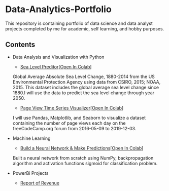 # Data-Analytics-Portfolio
This repository is containing portfolio of data science and data analyst projects completed by me for academic, self learning, and hobby purposes.

## Contents
- Data Analysis and Visualization with Python


  * [Sea Level Preditor](https://github.com/thuan1109/Data-Analyst-Portfolio/blob/main/Sea_Level_Preditor_.ipynb)[[Open In Colab](https://colab.research.google.com/drive/1exkouluuDM2pFAJZ4iV5hwygbwKOBFYK#scrollTo=Pq5BFI5lFtJt)]


  Global Average Absolute Sea Level Change, 1880-2014 from the US Environmental Protection Agency using data from CSIRO, 2015; NOAA, 2015.
  This dataset includes the global average sea level change since 1880.I will use the data to predict the sea level change through year 2050. 
  
  * [Page View Time Series Visualizer](https://github.com/thuan1109/Data-Analyst-Portfolio/blob/main/page_view_time_series_visualizer.ipynb)[[Open In Colab](https://colab.research.google.com/drive/1J-VseOQGP7FYJpTsIEkp8SbMcCy3t8h3#scrollTo=zSFXvF0FfyxD&uniqifier=1)]

  I will use Pandas, Matplotlib, and Seaborn to visualize a dataset containing the number of page views each day on the freeCodeCamp.org forum from 2016-05-09 to 2019-12-03.


- Machine Learning

  * [Build a Neural Network & Make Predictions](https://github.com/thuan1109/Data-Analyst-Portfolio/blob/main/NeuralNetwork_scratch.ipynb)[[Open In Colab](https://colab.research.google.com/drive/1GJplz0hTIT7RuIdHESW8atBgiSh8A7gy)]

   Built a neural network from scratch using NumPy, backpropagation algorithm and activation functions sigmoid for classification problem.
 

- PowerBi Projects

  * [Report of Revenue](https://github.com/thuan1109/Data-Analyst-Portfolio/blob/main/BaoCaoDoanhThu.pdf)


